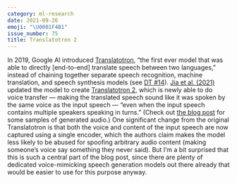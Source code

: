 ```yaml
---
category: ml-research
date: 2021-09-26
emoji: "\U0001F4B1"
issue_number: 75
title: Translatotron 2
---
```


In 2019, Google AI introduced [Translatotron](https://ai.googleblog.com/2019/05/introducing-translatotron-end-to-end.html?utm_campaign=Dynamically%20Typed&utm_medium=email&utm_source=Revue%20newsletter), “the first ever model that was able to directly [end-to-end] translate speech between two languages,” instead of chaining together separate speech recognition, machine translation, and speech synthesis models (see [DT #14](https://dynamicallytyped.com/issues/014/?utm_campaign=Dynamically%20Typed&utm_medium=email&utm_source=Revue%20newsletter)).
[Jia et al.
(2021)](https://arxiv.org/abs/2107.08661?utm_campaign=Dynamically%20Typed&utm_medium=email&utm_source=Revue%20newsletter) updated the model to create [Translatotron 2](https://ai.googleblog.com/2021/09/high-quality-robust-and-responsible.html?utm_campaign=Dynamically%20Typed&utm_medium=email&utm_source=Revue%20newsletter), which is newly able to do voice transfer — making the translated speech sound like it was spoken by the same voice as the input speech — “even when the input speech contains multiple speakers speaking in turns.” (Check out [the blog post](https://ai.googleblog.com/2021/09/high-quality-robust-and-responsible.html?utm_campaign=Dynamically%20Typed&utm_medium=email&utm_source=Revue%20newsletter) for some samples of generated audio.) One significant change from the original Translatotron is that both the voice and content of the input speech are now captured using a single encoder, which the authors claim makes the model less likely to be abused for spoofing arbitrary audio content (making someone’s voice say something they never said).
But I’m a bit surprised that this is such a central part of the blog post, since there are plenty of dedicated voice-mimicking speech generation models out there already that would be easier to use for this purpose anyway.